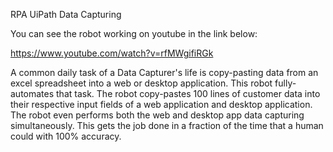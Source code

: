 RPA UiPath Data Capturing

You can see the robot working on youtube in the link below:

https://www.youtube.com/watch?v=rfMWgifiRGk

A common daily task of a Data Capturer's life is copy-pasting data from an excel spreadsheet into a web or desktop application. This robot fully-automates that task. The robot copy-pastes 100 lines of customer data into their respective input fields of a web application and desktop application. The robot even performs both the web and desktop app data capturing simultaneously. This gets the job done in a fraction of the time that a human could with 100% accuracy.
